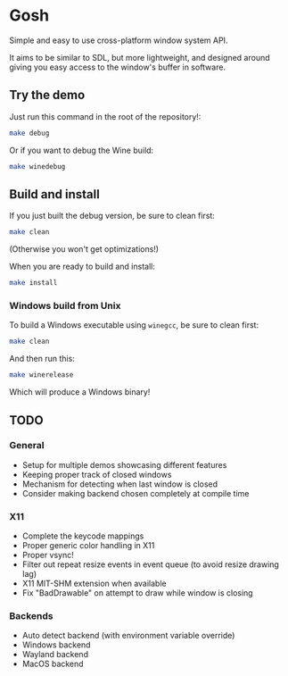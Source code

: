 # Gosh

Simple and easy to use cross-platform window system API.

It aims to be similar to SDL, but more lightweight, and designed around giving you easy access to the window's buffer in software.

## Try the demo

Just run this command in the root of the repository!:

```bash
make debug
```

Or if you want to debug the Wine build:

```bash
make winedebug
```

## Build and install

If you just built the debug version, be sure to clean first:

```bash
make clean
```

(Otherwise you won't get optimizations!)

When you are ready to build and install:

```bash
make install
```

### Windows build from Unix

To build a Windows executable using `winegcc`, be sure to clean first:

```bash
make clean
```

And then run this:

```bash
make winerelease
```

Which will produce a Windows binary!

## TODO

### General

- Setup for multiple demos showcasing different features
- Keeping proper track of closed windows
- Mechanism for detecting when last window is closed
- Consider making backend chosen completely at compile time

### X11

- Complete the keycode mappings
- Proper generic color handling in X11
- Proper vsync!
- Filter out repeat resize events in event queue (to avoid resize drawing lag)
- X11 MIT-SHM extension when available
- Fix "BadDrawable" on attempt to draw while window is closing

### Backends

- Auto detect backend (with environment variable override)
- Windows backend
- Wayland backend
- MacOS backend
